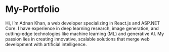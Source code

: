 # My-Portfolio
Hi, I’m Adnan Khan, a web developer specializing in React.js and ASP.NET Core. I have experience in deep learning research, image generation, and cutting-edge technologies like machine learning (ML) and generative AI. My passion lies in creating innovative, scalable solutions that merge web development with artificial intelligence. 
